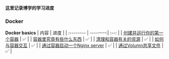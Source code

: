 **这里记录博学的学习进度**

### Docker

**Docker basics**
| 内容    |  进度      | 
| :-------- | --------:| :--: |
|  [创建并运行你的第一个容器](https://boxueio.com/series/docker-basics/ebook/414)   |  ✅  |
|  [容器里究竟有些什么东西](https://boxueio.com/series/docker-basics/ebook/415)   |   ✅     |
|  [清理和容器有关的资源](https://boxueio.com/series/docker-basics/ebook/416)   |   ✅     |
|  [如何与容器交互](https://boxueio.com/series/docker-basics/ebook/417)   |   ✅     |
|  [通过容器启动一个Nginx server](https://boxueio.com/series/docker-basics/ebook/418)   |    ✅      |
|  [通过Volumn共享文件](https://boxueio.com/series/docker-basics/ebook/419)   |   ✅       |
